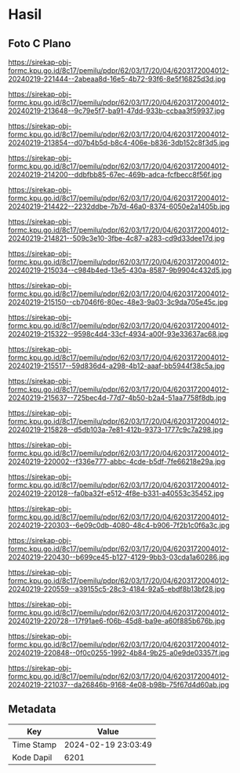 # Hasil

## Foto C Plano

https://sirekap-obj-formc.kpu.go.id/8c17/pemilu/pdpr/62/03/17/20/04/6203172004012-20240219-221444--2abeaa8d-16e5-4b72-93f6-8e5f16825d3d.jpg

https://sirekap-obj-formc.kpu.go.id/8c17/pemilu/pdpr/62/03/17/20/04/6203172004012-20240219-213648--9c79e5f7-ba91-47dd-933b-ccbaa3f59937.jpg

https://sirekap-obj-formc.kpu.go.id/8c17/pemilu/pdpr/62/03/17/20/04/6203172004012-20240219-213854--d07b4b5d-b8c4-406e-b836-3db152c8f3d5.jpg

https://sirekap-obj-formc.kpu.go.id/8c17/pemilu/pdpr/62/03/17/20/04/6203172004012-20240219-214200--ddbfbb85-67ec-469b-adca-fcfbecc8f56f.jpg

https://sirekap-obj-formc.kpu.go.id/8c17/pemilu/pdpr/62/03/17/20/04/6203172004012-20240219-214422--2232ddbe-7b7d-46a0-8374-6050e2a1405b.jpg

https://sirekap-obj-formc.kpu.go.id/8c17/pemilu/pdpr/62/03/17/20/04/6203172004012-20240219-214821--509c3e10-3fbe-4c87-a283-cd9d33dee17d.jpg

https://sirekap-obj-formc.kpu.go.id/8c17/pemilu/pdpr/62/03/17/20/04/6203172004012-20240219-215034--c984b4ed-13e5-430a-8587-9b9904c432d5.jpg

https://sirekap-obj-formc.kpu.go.id/8c17/pemilu/pdpr/62/03/17/20/04/6203172004012-20240219-215150--cb7046f6-80ec-48e3-9a03-3c9da705e45c.jpg

https://sirekap-obj-formc.kpu.go.id/8c17/pemilu/pdpr/62/03/17/20/04/6203172004012-20240219-215322--9598c4d4-33cf-4934-a00f-93e33637ac68.jpg

https://sirekap-obj-formc.kpu.go.id/8c17/pemilu/pdpr/62/03/17/20/04/6203172004012-20240219-215517--59d836d4-a298-4b12-aaaf-bb5944f38c5a.jpg

https://sirekap-obj-formc.kpu.go.id/8c17/pemilu/pdpr/62/03/17/20/04/6203172004012-20240219-215637--725bec4d-77d7-4b50-b2a4-51aa7758f8db.jpg

https://sirekap-obj-formc.kpu.go.id/8c17/pemilu/pdpr/62/03/17/20/04/6203172004012-20240219-215828--d5db103a-7e81-412b-9373-1777c9c7a298.jpg

https://sirekap-obj-formc.kpu.go.id/8c17/pemilu/pdpr/62/03/17/20/04/6203172004012-20240219-220002--f336e777-abbc-4cde-b5df-7fe66218e29a.jpg

https://sirekap-obj-formc.kpu.go.id/8c17/pemilu/pdpr/62/03/17/20/04/6203172004012-20240219-220128--fa0ba32f-e512-4f8e-b331-a40553c35452.jpg

https://sirekap-obj-formc.kpu.go.id/8c17/pemilu/pdpr/62/03/17/20/04/6203172004012-20240219-220303--6e09c0db-4080-48c4-b906-7f2b1c0f6a3c.jpg

https://sirekap-obj-formc.kpu.go.id/8c17/pemilu/pdpr/62/03/17/20/04/6203172004012-20240219-220430--b699ce45-b127-4129-9bb3-03cda1a60286.jpg

https://sirekap-obj-formc.kpu.go.id/8c17/pemilu/pdpr/62/03/17/20/04/6203172004012-20240219-220559--a39155c5-28c3-4184-92a5-ebdf8b13bf28.jpg

https://sirekap-obj-formc.kpu.go.id/8c17/pemilu/pdpr/62/03/17/20/04/6203172004012-20240219-220728--17f91ae6-f06b-45d8-ba9e-a60f885b676b.jpg

https://sirekap-obj-formc.kpu.go.id/8c17/pemilu/pdpr/62/03/17/20/04/6203172004012-20240219-220848--0f0c0255-1992-4b84-9b25-a0e9de03357f.jpg

https://sirekap-obj-formc.kpu.go.id/8c17/pemilu/pdpr/62/03/17/20/04/6203172004012-20240219-221037--da26846b-9168-4e08-b98b-75f67d4d60ab.jpg


## Metadata

| Key        | Value               |
| ---------- | ------------------- |
| Time Stamp | 2024-02-19 23:03:49 |
| Kode Dapil | 6201                |



